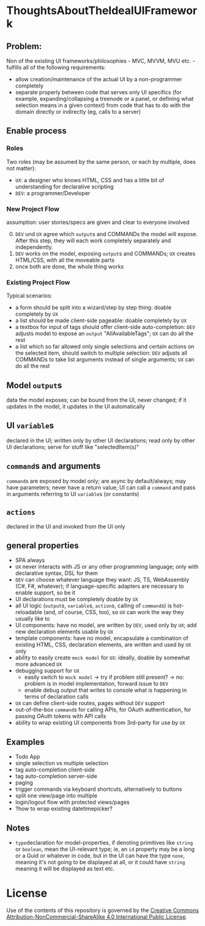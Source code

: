 # ThoughtsAboutTheIdealUIFramework
## Problem: 

Non of the existing UI frameworks/philosophies - MVC, MVVM, MVU etc. - fulfills all of the following requirements:
* allow creation/maintenance of the actual UI by a non-programmer completely
* separate properly between code that serves only UI specifics (for example, expanding/collapsing a treenode or a panel, or defining what selection means in a given context) from code that has to do with the domain directly or indirectly (eg, calls to a server)

## Enable process
### Roles
Two roles (may be assumed by the same person, or each by multiple, does not matter):
* `UX`: a designer who knows HTML, CSS and has a little bit of understanding for declarative scripting
* `DEV`: a programmer/Developer

### New Project Flow
assumption: user stories/specs are given and clear to everyone involved

0. `DEV` und `UX` agree which `output`s and COMMANDs the model will expose. After this step, they will each work completely separately and independently.
1. `DEV` works on the model, exposing `output`s and COMMANDs; `UX` creates HTML/CSS, with all the moveable parts
2. once both are done, the whole thing works

### Existing Project Flow
Typical scenarios:
* a form should be split into a wizard/step by step thing: doable completely by `UX`
* a list should be made client-side pageable: doable completely by `UX`
* a textbox for input of tags should offer client-side auto-completion: `DEV` adjusts model to expose an `output` "AllAvailableTags"; `UX` can do all the rest
* a list which so far allowed only single selections and certain actions on the selected item, should switch to multiple selection: `DEV` adjusts all COMMANDs to take list arguments instead of single arguments; `UX` can do all the rest


## Model `output`s
data the model exposes; can be bound from the UI, never changed; if it updates in the model, it updates in the UI automatically
## UI `variable`s
declared in the UI; written only by other UI declarations; read only by other UI declarations; serve for stuff like "selectedItem(s)"
## `command`s and arguments
`command`s are exposed by model only; are async by default/always; may have parameters; never have a return value; UI can call a `command` and pass in arguments referring to UI `variable`s (or constants)
## `actions`
declared in the UI and invoked from the UI only
## general properties
* SPA always
* `UX` never interacts with JS or any other programming language; only with declarative syntax, DSL for them
* `DEV` can choose whatever language they want: JS, TS, WebAssembly (C#, F#, whatever); if language-specific adapters are necessary to enable support, so be it
* UI declarations must be completely doable by `UX`
* all UI logic (`output`s, `variable`s, `action`s, calling of `command`s) is hot-reloadable (and, of course, CSS, too), so `UX` can work the way they usually like to
* UI components: have no model, are written by `DEV`, used only by `UX`; add new declaration elements usable by `UX`
* template components: have no model, encapsulate a combination of existing HTML, CSS, declaration elements, are written and used by `UX` only
* ability to easily create `mock model` for `UX`: ideally, doable by somewhat more advanced `UX`
* debugging support for `UX`
    * easily switch to `mock model` -> try if problem still present? -> no: problem is in model implementation, forward issue to `DEV`
    * enable debug output that writes to console what is happening in terms of declaration calls
* `UX` can define client-side routes, pages without `DEV` support
* out-of-the-box `command`s for calling APIs, for OAuth authentication, for passing OAuth tokens with API calls
* ability to wrap existing UI components from 3rd-party for use by `UX`

    
## Examples
* Todo App
* single selection vs multiple selection
* tag auto-completion client-side 
* tag auto-completion server-side
* paging
* trigger commands via keyboard shortcuts, alternatively to buttons
* split one view/page into multiple 
* login/logout flow with protected views/pages
* ?how to wrap existing datetimepicker?

## Notes
* `type`declaration for model-properties, if denoting primitives like `string` or `boolean`, mean the UI-relevant type; ie, an `id` property may be a long or a Guid or whatever in code, but in the UI can have the type `none`, meaning it's not going to be displayed at all, or it could have `string` meaning it will be displayed as text etc.

# License
Use of the contents of this repository is governed by the [Creative Commons Attribution-NonCommercial-ShareAlike 4.0 International Public License](License.txt).